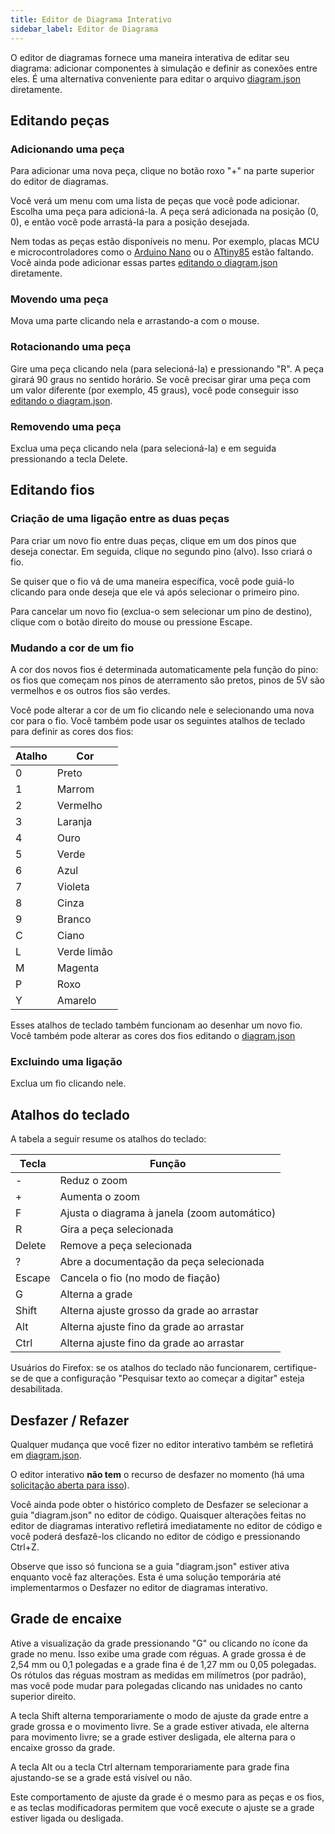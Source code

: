 ```yaml
---
title: Editor de Diagrama Interativo
sidebar_label: Editor de Diagrama
---
```


O editor de diagramas fornece uma maneira interativa de editar seu diagrama: adicionar componentes à simulação e definir as conexões entre eles. É uma alternativa conveniente para editar o arquivo [diagram.json](../diagram-format) diretamente.

## Editando peças

### Adicionando uma peça

Para adicionar uma nova peça, clique no botão roxo "+" na parte superior do editor de diagramas.

Você verá um menu com uma lista de peças que você pode adicionar. Escolha uma peça para adicioná-la. A peça será adicionada na posição (0, 0), e então você pode arrastá-la para a posição desejada.

Nem todas as peças estão disponíveis no menu. Por exemplo, placas MCU e microcontroladores como o [Arduino Nano](../parts/wokwi-arduino-nano) ou o [ATtiny85](../parts/wokwi-attiny85) estão faltando. Você ainda pode adicionar essas partes [editando o diagram.json](../diagram-format#parts) diretamente.

### Movendo uma peça

Mova uma parte clicando nela e arrastando-a com o mouse.

### Rotacionando uma peça

Gire uma peça clicando nela (para selecioná-la) e pressionando "R". A peça girará 90 graus no sentido horário. Se você precisar girar uma peça
com um valor diferente (por exemplo, 45 graus), você pode conseguir isso [editando o diagram.json](../diagram-format#parts).

### Removendo uma peça

Exclua uma peça clicando nela (para selecioná-la) e em seguida pressionando a tecla Delete.

## Editando fios

### Criação de uma ligação entre as duas peças

Para criar um novo fio entre duas peças, clique em um dos pinos que deseja conectar. Em seguida, clique no segundo pino (alvo). Isso criará o fio.

Se quiser que o fio vá de uma maneira específica, você pode guiá-lo clicando para onde deseja que ele vá após selecionar o primeiro pino.

Para cancelar um novo fio (exclua-o sem selecionar um pino de destino), clique com o botão direito do mouse ou pressione Escape.

### Mudando a cor de um fio

A cor dos novos fios é determinada automaticamente pela função do pino: os fios que começam nos pinos de aterramento são pretos, pinos de 5V são vermelhos e os outros fios são verdes.

Você pode alterar a cor de um fio clicando nele e selecionando uma nova cor para o fio. Você também pode usar os seguintes atalhos de teclado para definir as cores dos fios:

| Atalho | Cor         |
| ------ | ----------- |
| 0      | Preto       |
| 1      | Marrom      |
| 2      | Vermelho    |
| 3      | Laranja     |
| 4      | Ouro        |
| 5      | Verde       |
| 6      | Azul        |
| 7      | Violeta     |
| 8      | Cinza       |
| 9      | Branco      |
| C      | Ciano       |
| L      | Verde limão |
| M      | Magenta     |
| P      | Roxo        |
| Y      | Amarelo     |

Esses atalhos de teclado também funcionam ao desenhar um novo fio. Você também pode alterar as cores dos fios editando o [diagram.json](../diagram-format#connections)

### Excluindo uma ligação

Exclua um fio clicando nele.

## Atalhos do teclado

A tabela a seguir resume os atalhos do teclado:

| Tecla  | Função                                       |
| ------ | -------------------------------------------- |
| -      | Reduz o zoom                                 |
| +      | Aumenta o zoom                               |
| F      | Ajusta o diagrama à janela (zoom automático) |
| R      | Gira a peça selecionada                      |
| Delete | Remove a peça selecionada                    |
| ?      | Abre a documentação da peça selecionada      |
| Escape | Cancela o fio (no modo de fiação)            |
| G      | Alterna a grade                              |
| Shift  | Alterna ajuste grosso da grade ao arrastar   |
| Alt    | Alterna ajuste fino da grade ao arrastar     |
| Ctrl   | Alterna ajuste fino da grade ao arrastar     |

Usuários do Firefox: se os atalhos do teclado não funcionarem, certifique-se de que a configuração "Pesquisar texto ao começar a digitar" esteja desabilitada.

## Desfazer / Refazer

Qualquer mudança que você fizer no editor interativo também se refletirá em [diagram.json](../diagram-format).

O editor interativo **não tem** o recurso de desfazer no momento (há uma [solicitação aberta para isso](https://github.com/wokwi/wokwi-features/issues/77)).

Você ainda pode obter o histórico completo de Desfazer se selecionar a guia "diagram.json" no editor de código. Quaisquer alterações feitas no editor de diagramas interativo
refletirá imediatamente no editor de código e você poderá desfazê-los clicando no editor de código e pressionando Ctrl+Z.

Observe que isso só funciona se a guia "diagram.json" estiver ativa enquanto você faz alterações. Esta é uma solução temporária até implementarmos o Desfazer no editor de diagramas interativo.

## Grade de encaixe

Ative a visualização da grade pressionando "G" ou clicando no ícone da grade no menu. Isso exibe uma grade com réguas. A grade grossa é de 2,54 mm ou 0,1 polegadas e a grade fina é de 1,27 mm ou 0,05 polegadas. Os rótulos das réguas mostram as medidas em milímetros (por padrão), mas você pode mudar para polegadas clicando nas unidades no canto superior direito.

A tecla Shift alterna temporariamente o modo de ajuste da grade entre a grade grossa e o movimento livre. Se a grade estiver ativada, ele alterna para movimento livre; se a grade estiver desligada, ele alterna para o encaixe grosso da grade.

A tecla Alt ou a tecla Ctrl alternam temporariamente para grade fina ajustando-se se a grade está visível ou não.

Este comportamento de ajuste da grade é o mesmo para as peças e os fios, e as teclas modificadoras permitem que você execute o ajuste se a grade estiver ligada ou desligada.
